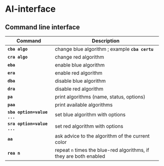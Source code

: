 #  AI-interface

## Command line interface

| Command                    | Description                                                  |
| -------------------------- | ------------------------------------------------------------ |
| **`cba algo`**             | change blue algorithm ; example **`cba certu`**              |
| **`cra algo`**             | change red algorithm                                         |
| **`eba`**                  | enable blue algorithm                                        |
| **`era`**                  | enable red algorithm                                         |
| **`dba`**                  | disable blue algorithm                                       |
| **`dra`**                  | disable red algorithm                                        |
| **`pa`**                   | print algorithms (name, status, options)                     |
| **`paa`**                  | print available algorithms                                   |
| **`sba option=value ...`** | set blue algorithm with options                              |
| **`sra option=value ...`** | set red algorithm with options                               |
| **`aa`**                   | ask advice to the algorithm of the current color             |
| **`rea n`**                | repeat `n` times the blue-red algorithms, if they are both enabled |

